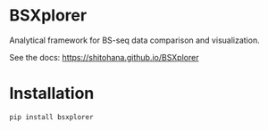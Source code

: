# BSXplorer

Analytical framework for BS-seq data comparison and visualization.

See the docs: https://shitohana.github.io/BSXplorer

# Installation

```commandline
pip install bsxplorer
```

